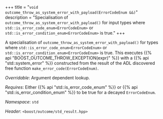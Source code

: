 +++
title = "`void outcome_throw_as_system_error_with_payload(ErrorCodeEnum &&)`"
description = "Specialisation of `outcome_throw_as_system_error_with_payload()` for input types where `std::is_error_code_enum<ErrorCodeEnum>` or `std::is_error_condition_enum<ErrorCodeEnum>` is true."
+++

A specialisation of `outcome_throw_as_system_error_with_payload()` for types where `std::is_error_code_enum<ErrorCodeEnum>` or `std::is_error_condition_enum<ErrorCodeEnum>` is true. This executes {{% api "BOOST_OUTCOME_THROW_EXCEPTION(expr)" %}} with a {{% api "std::system_error" %}} constructed from the result of the ADL discovered free function `make_error_code(ErrorCodeEnum)`.

*Overridable*: Argument dependent lookup.

*Requires*: Either {{% api "std::is_error_code_enum<T>" %}} or {{% api "std::is_error_condition_enum<T>" %}} to be true for a decayed `ErrorCodeEnum`.

*Namespace*: `std`

*Header*: `<boost/outcome/std_result.hpp>`
